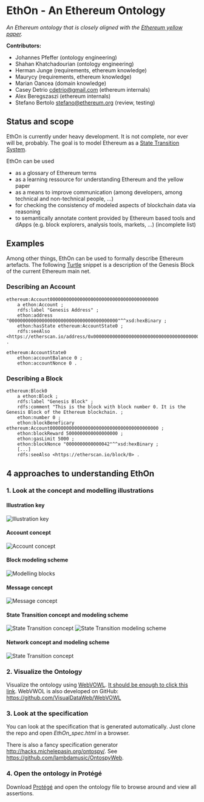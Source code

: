 # EthOn - An Ethereum Ontology
_An Ethereum ontology that is closely aligned with the [Ethereum yellow paper](https://github.com/ethereum/yellowpaper)._

__Contributors:__
* Johannes Pfeffer (ontology engineering)
* Shahan Khatchadourian (ontology engineering)
* Herman Junge (requirements, ethereum knowledge)
* Maurycy (requirements, ethereum knowledge)
* Marian Oancea (domain knowledge)
* Casey Detrio cdetrio@gmail.com (ethereum internals)
* Alex Beregszaszi (ethereum internals)
* Stefano Bertolo <stefano@ethereum.org> (review, testing)

## Status and scope
EthOn is currently under heavy development. It is not complete, nor ever will be, probably. The goal is to model Ethereum as a [State Transition System](https://en.wikipedia.org/wiki/Transition_system).

EthOn can be used
* as a glossary of Ethereum terms
* as a learning ressource for understanding Ethereum and the yellow paper
* as a means to improve communication (among developers, among technical and non-technical people, ...)
* for checking the consistency of modeled aspects of blockchain data via reasoning
* to semantically annotate content provided by Ethereum based tools and dApps (e.g. block explorers, analysis tools, markets, ...)
(incomplete list)

## Examples
Among other things, EthOn can be used to formally describe Ethereum artefacts. 
The following [Turtle](https://www.w3.org/TR/turtle/) snippet is a description of the Genesis Block of the current Ethereum main net.
### Describing an Account

    ethereum:Account0000000000000000000000000000000000000000
        a ethon:Account ;
        rdfs:label "Genesis Address" ;
        ethon:address "0000000000000000000000000000000000000000"^^xsd:hexBinary ;
        ethon:hasState ethereum:AccountState0 ;
        rdfs:seeAlso <https://etherscan.io/address/0x0000000000000000000000000000000000000000> .
    
    ethereum:AccountState0
        ethon:accountBalance 0 ;
        ethon:accountNonce 0 .
        

### Describing a Block

    ethereum:Block0
        a ethon:Block ;
        rdfs:label "Genesis Block" ;
        rdfs:comment "This is the block with block number 0. It is the Genesis Block of the Ethereum blockchain. ;
        ethon:number 0 ;
        ethon:blockBeneficary ethereum:Account0000000000000000000000000000000000000000 ;
        ethon:blockReward 5000000000000000000 ;
        ethon:gasLimit 5000 ;
        ethon:blockNonce "0000000000000042"^^xsd:hexBinary ;
        [...]
        rdfs:seeAlso <https://etherscan.io/block/0> .

## 4 approaches to understanding EthOn
### 1. Look at the concept and modelling illustrations
#### Illustration key
![Illustration key](doc_resources/img/key.png)
#### Account concept
![Account concept](doc_resources/img/account_concept.png)
#### Block modeling scheme
![Modelling blocks](doc_resources/img/block_modeling_scheme.png)
#### Message concept
![Message concept](doc_resources/img/message_concept.png)
#### State Transition concept and modeling scheme
![State Transition concept](doc_resources/img/transition_concept.png)
![State Transition modeling scheme](doc_resources/img/transition_modeling_scheme.png)
#### Network concept and modeling scheme
![State Transition concept](doc_resources/img/network_concept.png)

### 2. Visualize the Ontology
Visualize the ontology using [WebVOWL](http://vowl.visualdataweb.org/webvowl/).
[It should be enough to click this link](https://raw.githubusercontent.com/ConsenSys/ethereum-ontology/master/EthOn.rdf?token=ABeN2BS6JNYwG2ADzI7vBJihTu02xpgjks5YWBKpwA%3D%3D). 
WebVWOL is also developed on GitHub: https://github.com/VisualDataWeb/WebVOWL

### 3. Look at the specification
You can look at the specification that is generated automatically. Just clone the repo and open _EthOn_spec.html_ in a browser.

There is also a fancy specification generator http://hacks.michelepasin.org/ontospy/. See https://github.com/lambdamusic/OntospyWeb.

### 4. Open the ontology in Protégé
Download [Protégé](http://protege.stanford.edu/) and open the ontology file to browse around and view all assertions.
